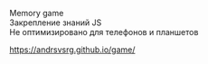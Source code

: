 Memory game <br>
Закрепление знаний JS<br>
Не оптимизировано для телефонов и планшетов

https://andrsvsrg.github.io/game/

